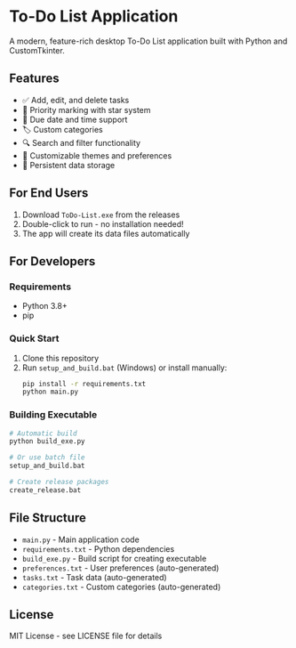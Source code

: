# To-Do List Application

A modern, feature-rich desktop To-Do List application built with Python and CustomTkinter.

## Features

- ✅ Add, edit, and delete tasks
- 🌟 Priority marking with star system
- 📅 Due date and time support
- 🏷️ Custom categories
- 🔍 Search and filter functionality
- 🎨 Customizable themes and preferences
- 💾 Persistent data storage

## For End Users

1. Download `ToDo-List.exe` from the releases
2. Double-click to run - no installation needed!
3. The app will create its data files automatically

## For Developers

### Requirements
- Python 3.8+
- pip

### Quick Start
1. Clone this repository
2. Run `setup_and_build.bat` (Windows) or install manually:
   ```bash
   pip install -r requirements.txt
   python main.py
   ```

### Building Executable
```bash
# Automatic build
python build_exe.py

# Or use batch file
setup_and_build.bat

# Create release packages
create_release.bat
```

## File Structure
- `main.py` - Main application code
- `requirements.txt` - Python dependencies
- `build_exe.py` - Build script for creating executable
- `preferences.txt` - User preferences (auto-generated)
- `tasks.txt` - Task data (auto-generated)
- `categories.txt` - Custom categories (auto-generated)

## License
MIT License - see LICENSE file for details
